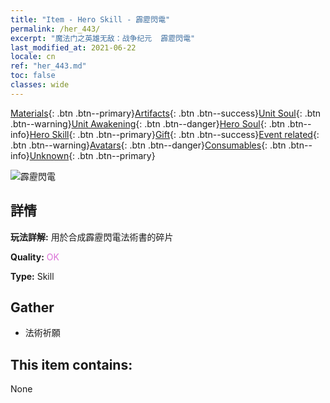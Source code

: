 ```yaml
---
title: "Item - Hero Skill - 霹靂閃電"
permalink: /her_443/
excerpt: "魔法门之英雄无敌：战争纪元  霹靂閃電"
last_modified_at: 2021-06-22
locale: cn
ref: "her_443.md"
toc: false
classes: wide
---
```

 [Materials](/ItemsCN/){: .btn .btn--primary}[Artifacts](/ItemsCN/Artifacts/){: .btn .btn--success}[Unit Soul](/ItemsCN/UnitSoul/){: .btn .btn--warning}[Unit Awakening](/ItemsCN/UnitAwakening/){: .btn .btn--danger}[Hero Soul](/ItemsCN/HeroSoul/){: .btn .btn--info}[Hero Skill](/ItemsCN/HeroSkill/){: .btn .btn--primary}[Gift](/ItemsCN/Gift/){: .btn .btn--success}[Event related](/ItemsCN/Events/){: .btn .btn--warning}[Avatars](/ItemsCN/Avatars/){: .btn .btn--danger}[Consumables](/ItemsCN/Consumables/){: .btn .btn--info}[Unknown](/ItemsCN/Unknown/){: .btn .btn--primary}

 ![霹靂閃電](/images/t/ps_pilishandian.png)

## 詳情
 **玩法詳解:** 用於合成霹靂閃電法術書的碎片

 **Quality:** <span style="color: #DA70D6">OK</span>

 **Type:** Skill

## Gather

*    法術祈願 

## This item contains:

  None

